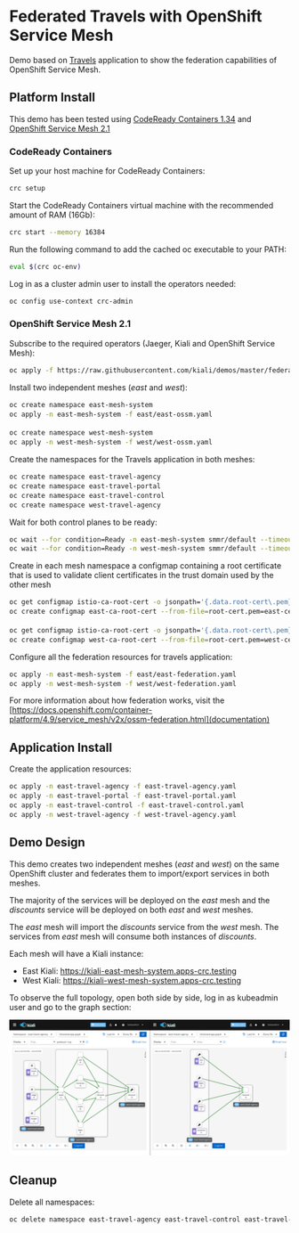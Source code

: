 # Federated Travels with OpenShift Service Mesh

Demo based on [Travels](../travels) application to show the federation capabilities of OpenShift Service Mesh.

## Platform Install

This demo has been tested using [CodeReady Containers 1.34](https://access.redhat.com/documentation/en-us/red_hat_codeready_containers/1.34/html/getting_started_guide) and [OpenShift Service Mesh 2.1](https://docs.openshift.com/container-platform/4.9/service_mesh/v2x/servicemesh-release-notes.html)

### CodeReady Containers

Set up your host machine for CodeReady Containers:

```bash
crc setup
```

Start the CodeReady Containers virtual machine with the recommended amount of RAM (16Gb):

```bash
crc start --memory 16384
```

Run the following command to add the cached oc executable to your PATH:

```bash
eval $(crc oc-env)
```

Log in as a cluster admin user to install the operators needed:

```bash
oc config use-context crc-admin
```

### OpenShift Service Mesh 2.1

Subscribe to the required operators (Jaeger, Kiali and OpenShift Service Mesh):

```bash
oc apply -f https://raw.githubusercontent.com/kiali/demos/master/federated-travels/ossm-subs.yaml
```

Install two independent meshes (*east* and *west*):

```bash
oc create namespace east-mesh-system
oc apply -n east-mesh-system -f east/east-ossm.yaml

oc create namespace west-mesh-system
oc apply -n west-mesh-system -f west/west-ossm.yaml
```

Create the namespaces for the Travels application in both meshes:

```bash
oc create namespace east-travel-agency
oc create namespace east-travel-portal
oc create namespace east-travel-control
oc create namespace west-travel-agency
```

Wait for both control planes to be ready:

```bash
oc wait --for condition=Ready -n east-mesh-system smmr/default --timeout 300s
oc wait --for condition=Ready -n west-mesh-system smmr/default --timeout 300s
```

Create in each mesh namespace a configmap containing a root certificate that is used to validate client certificates in the trust domain used by the other mesh

```bash
oc get configmap istio-ca-root-cert -o jsonpath='{.data.root-cert\.pem}' -n east-mesh-system > east-cert.pem
oc create configmap east-ca-root-cert --from-file=root-cert.pem=east-cert.pem -n west-mesh-system

oc get configmap istio-ca-root-cert -o jsonpath='{.data.root-cert\.pem}' -n west-mesh-system > west-cert.pem
oc create configmap west-ca-root-cert --from-file=root-cert.pem=west-cert.pem -n east-mesh-system
```

Configure all the federation resources for travels application:

```bash
oc apply -n east-mesh-system -f east/east-federation.yaml
oc apply -n west-mesh-system -f west/west-federation.yaml
```

For more information about how federation works, visit the [https://docs.openshift.com/container-platform/4.9/service_mesh/v2x/ossm-federation.html](documentation)

## Application Install

Create the application resources:

```bash
oc apply -n east-travel-agency -f east-travel-agency.yaml
oc apply -n east-travel-portal -f east-travel-portal.yaml
oc apply -n east-travel-control -f east-travel-control.yaml
oc apply -n west-travel-agency -f west-travel-agency.yaml
```

## Demo Design

This demo creates two independent meshes (*east* and *west*) on the same OpenShift cluster and federates them to import/export services in both meshes.

The majority of the services will be deployed on the *east* mesh and the *discounts* service will be deployed on both *east* and *west* meshes.

The *east* mesh will import the *discounts* service from the *west* mesh. The services from *east* mesh will consume both instances of *discounts*.

Each mesh will have a Kiali instance: 

* East Kiali: https://kiali-east-mesh-system.apps-crc.testing
* West Kiali: https://kiali-west-mesh-system.apps-crc.testing

To observe the full topology, open both side by side, log in as kubeadmin user and go to the graph section:

![federated-travels](./federated-travels.png)

## Cleanup

Delete all namespaces:

```bash
oc delete namespace east-travel-agency east-travel-control east-travel-portal east-mesh-system west-travel-agency west-mesh-system 
```